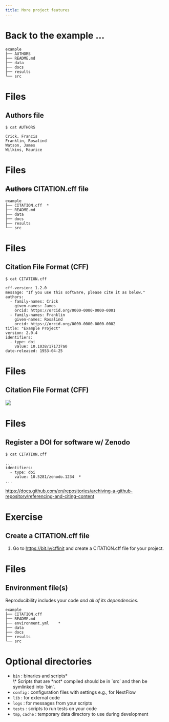 ```yaml
---
title: More project features
---
```



# Back to the example ...

```text
example
├── AUTHORS
├── README.md
├── data
├── docs
├── results
└── src
```

# Files
## Authors file

```
$ cat AUTHORS
```

```text
Crick, Francis
Franklin, Rosalind
Watson, James
Wilkins, Maurice
```

# Files
## ~~Authors~~ CITATION.cff file


```text
example
├── CITATION.cff  *
├── README.md
├── data
├── docs
├── results
└── src
```

# Files
## Citation File Format (CFF)

```
$ cat CITATION.cff
```

```text
cff-version: 1.2.0
message: "If you use this software, please cite it as below."
authors:
  - family-names: Crick
    given-names: James
    orcid: https://orcid.org/0000-0000-0000-0001
  - family-names: Franklin
    given-names: Rosalind
    orcid: https://orcid.org/0000-0000-0000-0002
title: "Example Project"
version: 2.0.4
identifiers:
  - type: doi
    value: 10.1038/171737a0
date-released: 1953-04-25
```

# Files
## Citation File Format (CFF)

<!--
![](https://docs.github.com/assets/cb-223106/mw-1440/images/help/repository/citation-link.webp)
-->

<img src="https://docs.github.com/assets/cb-223106/mw-1440/images/help/repository/citation-link.webp" class="shadow" style="border: 1px solid lightgrey;" />


# Files
## Register a DOI for software w/ Zenodo

```
$ cat CITATION.cff
```

```text
...
identifiers:
  - type: doi
    value: 10.5281/zenodo.1234  *
...
```

<https://docs.github.com/en/repositories/archiving-a-github-repository/referencing-and-citing-content>

# Exercise
## Create a CITATION.cff file

<!--
<https://citation-file-format.github.io/cff-initializer-javascript/#/>
-->

1. Go to <https://bit.ly/cffinit> and create a CITATION.cff file for your project.

# Files
## Environment file(s)

Reproducibility includes your code *and all of its dependencies*.

<!--
- environments.yml, requirements.txt
- Docker, Singularity, Apptainer
-->

```text
example
├── CITATION.cff
├── README.md
├── environment.yml    *
├── data
├── docs
├── results
└── src
```


# Optional directories

- `bin`          : binaries and scripts\*
    <div class="footnote">
    \* Scripts that are *not* compiled should be in `src` and then be symlinked into `bin`.
    </div>
- `config`       : configuration files with settings e.g., for NextFlow
- `lib`          : for external code
- `logs`         : for messages from your scripts
- `tests`        : scripts to run tests on your code
- `tmp`, `cache` : temporary data directory to use during development



<!-- END -->
